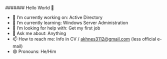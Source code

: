 ####### Hello World 👋

- 🔭 I’m currently working on: Active Directory
- 🌱 I’m currently learning: Windows Server Administration 
- 🤔 I’m looking for help with: Get my first job 
- 💬 Ask me about: Anything
- 📫 How to reach me: Info in CV / akhnes3112@gmail.com (less official e-mail)
- 😄 Pronouns: He/Him

